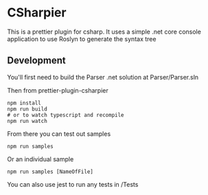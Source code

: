 # CSharpier

This is a prettier plugin for csharp. It uses a simple .net core console application to use Roslyn to generate the syntax tree

## Development
You'll first need to build the Parser .net solution at Parser/Parser.sln

Then from prettier-plugin-csharpier

```
npm install
npm run build
# or to watch typescript and recompile
npm run watch
```

From there you can test out samples
```
npm run samples
```
Or an individual sample
```
npm run samples [NameOfFile]
```

You can also use jest to run any tests in /Tests
